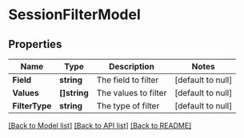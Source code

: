 # SessionFilterModel

## Properties
Name | Type | Description | Notes
------------ | ------------- | ------------- | -------------
**Field** | **string** | The field to filter | [default to null]
**Values** | **[]string** | The values to filter | [default to null]
**FilterType** | **string** | The type of filter | [default to null]

[[Back to Model list]](../README.md#documentation-for-models) [[Back to API list]](../README.md#documentation-for-api-endpoints) [[Back to README]](../README.md)


